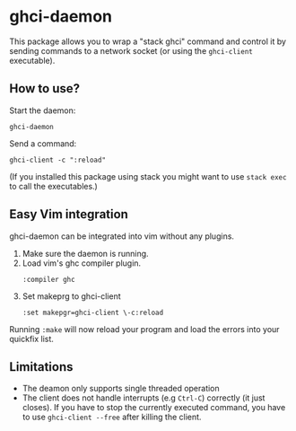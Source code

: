 # ghci-daemon
This package allows you to wrap a "stack ghci" command and control it by sending
commands to a network socket (or using the `ghci-client` executable).

## How to use?
Start the daemon:
```
ghci-daemon
```

Send a command:
```
ghci-client -c ":reload"
```

(If you installed this package using stack you might want to use `stack exec`
to call the executables.)

## Easy Vim integration
ghci-daemon can be integrated into vim without any plugins.

1. Make sure the daemon is running.
2. Load vim's ghc compiler plugin.
   ```
   :compiler ghc
   ```
3. Set makeprg to ghci-client
   ```
   :set makepgr=ghci-client \-c:reload
   ```

Running `:make` will now reload your program and load the errors into your
quickfix list.

## Limitations
* The deamon only supports single threaded operation
* The client does not handle interrupts (e.g `Ctrl-C`) correctly (it just
  closes). If you have to stop the currently executed command, you have to use
  `ghci-client --free` after killing the client.
